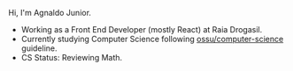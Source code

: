 Hi, I'm Agnaldo Junior.

- Working as a Front End Developer (mostly React) at Raia Drogasil.
- Currently studying Computer Science following [ossu/computer-science](https://github.com/ossu/computer-science) guideline.
- CS Status: Reviewing Math.

<!--
**ajnior/ajnior** is a ✨ _special_ ✨ repository because its `README.md` (this file) appears on your GitHub profile.

Here are some ideas to get you started:

- 🔭 I’m currently working on ...
- 🌱 I’m currently learning ...
- 👯 I’m looking to collaborate on ...
- 🤔 I’m looking for help with ...
- 💬 Ask me about ...
- 📫 How to reach me: ...
- 😄 Pronouns: ...
- ⚡ Fun fact: ...
-->
